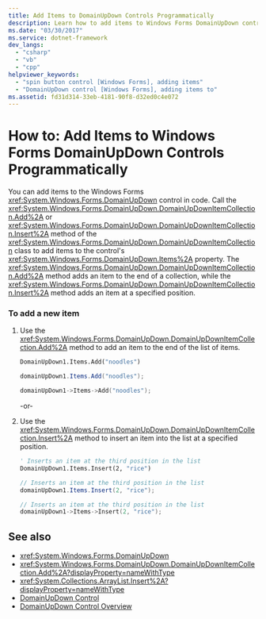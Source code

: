 ```yaml
---
title: Add Items to DomainUpDown Controls Programmatically
description: Learn how to add items to Windows Forms DomainUpDown controls programmatically by using the DomainUpDownItemCollection.Add method.
ms.date: "03/30/2017"
ms.service: dotnet-framework
dev_langs:
  - "csharp"
  - "vb"
  - "cpp"
helpviewer_keywords:
  - "spin button control [Windows Forms], adding items"
  - "DomainUpDown control [Windows Forms], adding items to"
ms.assetid: fd31d314-33eb-4181-90f8-d32ed0c4e072
---
```

# How to: Add Items to Windows Forms DomainUpDown Controls Programmatically

You can add items to the Windows Forms <xref:System.Windows.Forms.DomainUpDown> control in code. Call the <xref:System.Windows.Forms.DomainUpDown.DomainUpDownItemCollection.Add%2A> or <xref:System.Windows.Forms.DomainUpDown.DomainUpDownItemCollection.Insert%2A> method of the <xref:System.Windows.Forms.DomainUpDown.DomainUpDownItemCollection> class to add items to the control's <xref:System.Windows.Forms.DomainUpDown.Items%2A> property. The <xref:System.Windows.Forms.DomainUpDown.DomainUpDownItemCollection.Add%2A> method adds an item to the end of a collection, while the <xref:System.Windows.Forms.DomainUpDown.DomainUpDownItemCollection.Insert%2A> method adds an item at a specified position.

### To add a new item

1. Use the <xref:System.Windows.Forms.DomainUpDown.DomainUpDownItemCollection.Add%2A> method to add an item to the end of the list of items.

    ```vb
    DomainUpDown1.Items.Add("noodles")
    ```

    ```csharp
    domainUpDown1.Items.Add("noodles");
    ```

    ```cpp
    domainUpDown1->Items->Add("noodles");
    ```

     -or-

2. Use the <xref:System.Windows.Forms.DomainUpDown.DomainUpDownItemCollection.Insert%2A> method to insert an item into the list at a specified position.

    ```vb
    ' Inserts an item at the third position in the list
    DomainUpDown1.Items.Insert(2, "rice")
    ```

    ```csharp
    // Inserts an item at the third position in the list
    domainUpDown1.Items.Insert(2, "rice");
    ```

    ```cpp
    // Inserts an item at the third position in the list
    domainUpDown1->Items->Insert(2, "rice");
    ```

## See also

- <xref:System.Windows.Forms.DomainUpDown>
- <xref:System.Windows.Forms.DomainUpDown.DomainUpDownItemCollection.Add%2A?displayProperty=nameWithType>
- <xref:System.Collections.ArrayList.Insert%2A?displayProperty=nameWithType>
- [DomainUpDown Control](domainupdown-control-windows-forms.md)
- [DomainUpDown Control Overview](domainupdown-control-overview-windows-forms.md)
